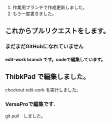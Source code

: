 1. 作業用ブランチで作成更新しました。
2. もう一度書きました。
## これからプルリクエストをします。
### まだまだGitHubになれていません
#### edit-work branch です。codeで編集しています。
## ThibkPad で編集しました。
checkout edit-eork を実行しました。
### VersaProで編集です.
git pull　しました。

